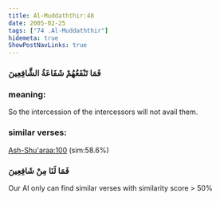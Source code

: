 ```yaml
---
title: Al-Muddaththir:48
date: 2005-02-25
tags: ["74 .Al-Muddaththir"]
hidemeta: true 
ShowPostNavLinks: true 
---
```

### فَمَا تَنْفَعُهُمْ شَفَاعَةُ الشَّافِعِينَ
### meaning: 
So the intercession of the intercessors will not avail them.
### similar verses: 

[Ash-Shu'araa:100](/26/100) (sim:58.6%)

### فَمَا لَنَا مِنْ شَافِعِينَ

Our AI only can find similar verses with similarity score > 50% 



